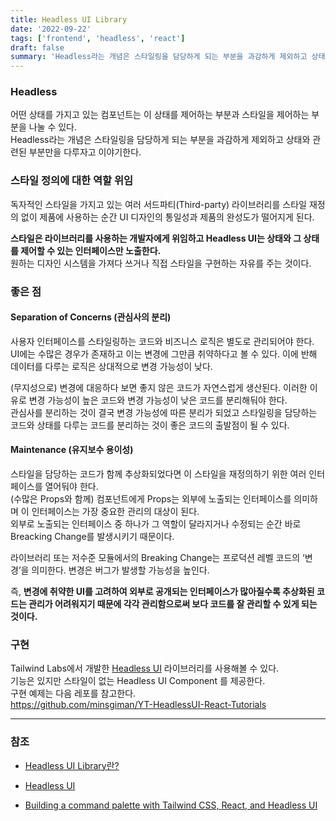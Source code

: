 ```yaml
---
title: Headless UI Library
date: '2022-09-22'
tags: ['frontend', 'headless', 'react']
draft: false
summary: 'Headless라는 개념은 스타일링을 담당하게 되는 부분을 과감하게 제외하고 상태와 관련된 부분만을 다루자고 이야기한다.'
---
```


### Headless

어떤 상태를 가지고 있는 컴포넌트는 이 상태를 제어하는 부분과 스타일을 제어하는 부분을 나눌 수 있다. <br />
Headless라는 개념은 스타일링을 담당하게 되는 부분을 과감하게 제외하고 상태와 관련된 부분만을 다루자고 이야기한다.

### 스타일 정의에 대한 역할 위임

독자적인 스타일을 가지고 있는 여러 서드파티(Third-party) 라이브러리를 스타일 재정의 없이 제품에 사용하는 순간 UI 디자인의 통일성과 제품의 완성도가 떨어지게 된다.

**스타일은 라이브러리를 사용하는 개발자에게 위임하고 Headless UI는 상태와 그 상태를 제어할 수 있는 인터페이스만 노출한다.** <br />
원하는 디자인 시스템을 가져다 쓰거나 직접 스타일을 구현하는 자유를 주는 것이다.

### 좋은 점

#### Separation of Concerns (관심사의 분리)

사용자 인터페이스를 스타일링하는 코드와 비즈니스 로직은 별도로 관리되어야 한다. <br />
UI에는 수많은 경우가 존재하고 이는 변경에 그만큼 취약하다고 볼 수 있다. 이에 반해 데이터를 다루는 로직은 상대적으로 변경 가능성이 낮다.

(무지성으로) 변경에 대응하다 보면 좋지 않은 코드가 자연스럽게 생산된다. 이러한 이유로 변경 가능성이 높은 코드와 변경 가능성이 낮은 코드를 분리해둬야 한다. <br />
관심사를 분리하는 것이 결국 변경 가능성에 따른 분리가 되었고 스타일링을 담당하는 코드와 상태를 다루는 코드를 분리하는 것이 좋은 코드의 출발점이 될 수 있다.

#### Maintenance (유지보수 용이성)

스타일을 담당하는 코드가 함께 추상화되었다면 이 스타일을 재정의하기 위한 여러 인터페이스를 열어둬야 한다. <br />
(수많은 Props와 함께) 컴포넌트에게 Props는 외부에 노출되는 인터페이스를 의미하며 이 인터페이스는 가장 중요한 관리의 대상이 된다. <br />
외부로 노출되는 인터페이스 중 하나가 그 역할이 달라지거나 수정되는 순간 바로 Breacking Change를 발생시키기 때문이다.

라이브러리 또는 저수준 모듈에서의 Breaking Change는 프로덕션 레벨 코드의 ‘변경’을 의미한다. 변경은 버그가 발생할 가능성을 높인다.

즉, **변경에 취약한 UI를 고려하여 외부로 공개되는 인터페이스가 많아질수록 추상화된 코드는 관리가 어려워지기 때문에 각각 관리함으로써 보다 코드를 잘 관리할 수 있게 되는 것이다.**

### 구현

Tailwind Labs에서 개발한 [Headless UI](https://headlessui.com/) 라이브러리를 사용해볼 수 있다. <br />
기능은 있지만 스타일이 없는 Headless UI Component 를 제공한다. <br />
구현 예제는 다음 레포를 참고한다. <br />
https://github.com/minsgiman/YT-HeadlessUI-React-Tutorials

---

### 참조

- [Headless UI Library란?](https://jbee.io/react/headless-concept/)

- [Headless UI](https://headlessui.com/)

- [Building a command palette with Tailwind CSS, React, and Headless UI](https://www.youtube.com/watch?v=-jix4KyxLuQ&t=1s)

